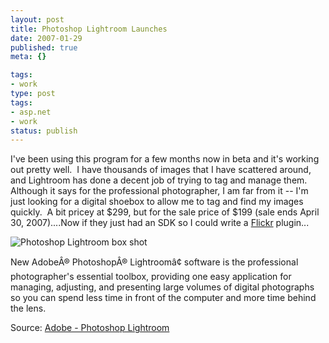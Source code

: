 ```yaml
---
layout: post
title: Photoshop Lightroom Launches
date: 2007-01-29
published: true
meta: {}

tags:
- work
type: post
tags:
- asp.net
- work
status: publish
---
```



I've been using this program for a few months now in beta and it's working out pretty well.  I have thousands of images that I have scattered around, and Lightroom has done a decent job of trying to tag and manage them.  Although it says for the professional photographer, I am far from it -- I'm just looking for a digital shoebox to allow me to tag and find my images quickly.  A bit pricey at $299, but for the sale price of $199 (sale ends April 30, 2007)....Now if they just had an SDK so I could write a [Flickr](http://www.flickr.com/photos/andreweick) plugin... 

 <!-- blockquote  -->

![Photoshop Lightroom box shot](http://media.eick.us/2011/05/box_lightroom_112x112.jpg)



New AdobeÂ® PhotoshopÂ® Lightroomâ¢ software is the professional photographer's essential toolbox, providing one easy application for managing, adjusting, and presenting large volumes of digital photographs so you can spend less time in front of the computer and more time behind the lens.

<!-- endblockquote  -->

Source: [Adobe - Photoshop Lightroom](http://www.adobe.com/products/photoshoplightroom/)

